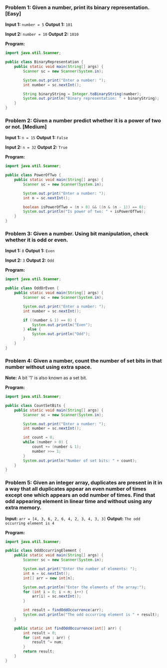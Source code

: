 ### Problem 1: Given a number, print its binary representation. [Easy]
**Input 1:** `number = 5`
**Output 1:** `101`

**Input 2:** `number = 10`
**Output 2:** `1010`

**Program:**
```java
import java.util.Scanner;

public class BinaryRepresentation {
    public static void main(String[] args) {
        Scanner sc = new Scanner(System.in);

        System.out.print("Enter a number: ");
        int number = sc.nextInt();

        String binaryString = Integer.toBinaryString(number);
        System.out.println("Binary representation: " + binaryString);
    }
}
```

### Problem 2: Given a number predict whether it is a power of two or not. [Medium]
**Input 1:** `n = 15`
**Output 1:** `False`

**Input 2:** `n = 32`
**Output 2:** `True`

**Program:**
```java
import java.util.Scanner;

public class PowerOfTwo {
    public static void main(String[] args) {
        Scanner sc = new Scanner(System.in);

        System.out.print("Enter a number: ");
        int n = sc.nextInt();

        boolean isPowerOfTwo = (n > 0) && ((n & (n - 1)) == 0);
        System.out.println("Is power of two: " + isPowerOfTwo);
    }
}
```

### Problem 3: Given a number. Using bit manipulation, check whether it is odd or even.
**Input 1:** `8`
**Output 1:** `Even`

**Input 2:** `3`
**Output 2:** `Odd`

**Program:**
```java
import java.util.Scanner;

public class OddOrEven {
    public static void main(String[] args) {
        Scanner sc = new Scanner(System.in);

        System.out.print("Enter a number: ");
        int number = sc.nextInt();

        if ((number & 1) == 0) {
            System.out.println("Even");
        } else {
            System.out.println("Odd");
        }
    }
}
```

### Problem 4: Given a number, count the number of set bits in that number without using extra space.
**Note:** A bit '1' is also known as a set bit.

**Program:**
```java
import java.util.Scanner;

public class CountSetBits {
    public static void main(String[] args) {
        Scanner sc = new Scanner(System.in);

        System.out.print("Enter a number: ");
        int number = sc.nextInt();

        int count = 0;
        while (number > 0) {
            count += (number & 1);
            number >>= 1;
        }
        System.out.println("Number of set bits: " + count);
    }
}
```

### Problem 5: Given an integer array, duplicates are present in it in a way that all duplicates appear an even number of times except one which appears an odd number of times. Find that odd appearing element in linear time and without using any extra memory.

**Input:** `arr = [4, 3, 6, 2, 6, 4, 2, 3, 4, 3, 3]`
**Output:** `The odd occurring element is 4`

**Program:**
```java
import java.util.Scanner;

public class OddOccurringElement {
    public static void main(String[] args) {
        Scanner sc = new Scanner(System.in);

        System.out.print("Enter the number of elements: ");
        int n = sc.nextInt();
        int[] arr = new int[n];

        System.out.println("Enter the elements of the array:");
        for (int i = 0; i < n; i++) {
            arr[i] = sc.nextInt();
        }

        int result = findOddOccurrence(arr);
        System.out.println("The odd occurring element is " + result);
    }

    public static int findOddOccurrence(int[] arr) {
        int result = 0;
        for (int num : arr) {
            result ^= num;
        }
        return result;
    }
}

